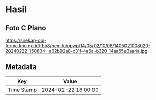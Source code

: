 # Hasil

## Foto C Plano

https://sirekap-obj-formc.kpu.go.id/fbb8/pemilu/ppwp/14/05/02/10/08/1405021008020-20240222-150804--a62b92a8-c31f-4a6a-b320-14aa55e3aa4a.jpg


## Metadata

| Key        | Value               |
| ---------- | ------------------- |
| Time Stamp | 2024-02-22 16:00:00 |



